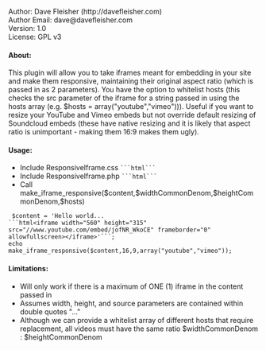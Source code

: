 <p>Author: Dave Fleisher (http://davefleisher.com)<br/>
Author Email: dave@davefleisher.com<br/>
Version: 1.0<br/>
License: GPL v3</p>

<h4>About:</h4>
<p>This plugin will allow you to take iframes meant for embedding in your site and make them responsive, maintaining their original aspect ratio (which is passed in as 2 parameters). You have the option to whitelist hosts (this checks the src parameter of the iframe for a string passed in using the hosts array (e.g. $hosts = array("youtube","vimeo"))). Useful if you want to resize your YouTube and Vimeo embeds but not override default resizing of Soundcloud embeds (these have native resizing and it is likely that aspect ratio is unimportant - making them 16:9 makes them ugly).</p>

<h4>Usage:</h4>
<ul>
<li>Include ResponsiveIframe.css <code>```html<link rel="stylesheet" type="text/css" href="path/to/ResponsiveIframe.css"/>```</code></li>
<li>Include ResponsiveIframe.php <code>```html<?php require_once('path/to/ResponsiveIframe.php'); ?>```</code></li>
<li>Call make_iframe_responsive($content,$widthCommonDenom,$heightCommonDenom,$hosts)</li>
</ul>

<code><pre>
$content = 'Hello world... ```html<iframe width="560" height="315" src="//www.youtube.com/embed/jofNR_WkoCE" frameborder="0" allowfullscreen></iframe>'```;
echo make_iframe_responsive($content,16,9,array("youtube","vimeo"));
</pre></code>

<h4>Limitations:</h4>
<ul>
<li>Will only work if there is a maximum of ONE (1) iframe in the content passed in</li>
<li>Assumes width, height, and source parameters are contained within double quotes "..."</li>
<li>Although we can provide a whitelist array of different hosts that require replacement, all videos must have the same ratio $widthCommonDenom : $heightCommonDenom</li>
</ul>